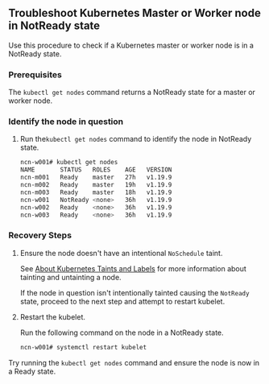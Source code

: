 ## Troubleshoot Kubernetes Master or Worker node in NotReady state

Use this procedure to check if a Kubernetes master or worker node is in a NotReady state.

### Prerequisites

The `kubectl get nodes` command returns a NotReady state for a master or worker node.

### Identify the node in question

1.  Run the`kubectl get nodes` command to identify the node in NotReady state.

    ```bash
    ncn-w001# kubectl get nodes
    NAME       STATUS   ROLES    AGE   VERSION
    ncn-m001   Ready    master   27h   v1.19.9
    ncn-m002   Ready    master   19h   v1.19.9
    ncn-m003   Ready    master   18h   v1.19.9
    ncn-w001   NotReady <none>   36h   v1.19.9
    ncn-w002   Ready    <none>   36h   v1.19.9
    ncn-w003   Ready    <none>   36h   v1.19.9
    ```

### Recovery Steps

1.  Ensure the node doesn't have an intentional `NoSchedule` taint.

    See [About Kubernetes Taints and Labels](About_Kubernetes_Taints_and_Labels.md) for more information about tainting and untainting a node.

    If the node in question isn't intentionally tainted causing the `NotReady` state, proceed to the next step and attempt to restart kubelet.

1.  Restart the kubelet.

    Run the following command on the node in a NotReady state.

    ```bash
    ncn-w001# systemctl restart kubelet
    ```

Try running the `kubectl get nodes` command and ensure the node is now in a Ready state.
